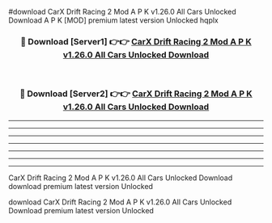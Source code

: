 #download CarX Drift Racing 2 Mod A P K v1.26.0 All Cars Unlocked Download A P K [MOD] premium latest version Unlocked hqplx 



<div align="center">
<h3>🔴 Download [Server1] 👉👉 <a href="https://apkdownload1.web.app/">CarX Drift Racing 2 Mod A P K v1.26.0 All Cars Unlocked Download</a></h3><br>

<h3>🔴 Download [Server2] 👉👉 <a href="https://apkdownload1.web.app/">CarX Drift Racing 2 Mod A P K v1.26.0 All Cars Unlocked Download</a></h3>
</div>





----------------------------------------------------------

----------------------------------------------------------

----------------------------------------------------------

----------------------------------------------------------

----------------------------------------------------------

----------------------------------------------------------

----------------------------------------------------------

CarX Drift Racing 2 Mod A P K v1.26.0 All Cars Unlocked Download download premium latest version Unlocked

download CarX Drift Racing 2 Mod A P K v1.26.0 All Cars Unlocked Download premium latest version Unlocked
